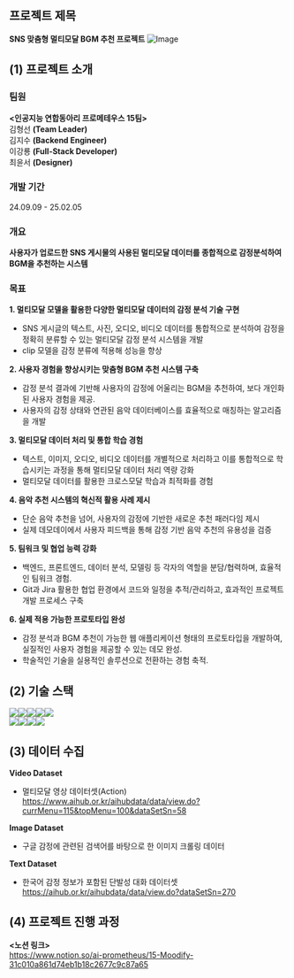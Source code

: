 ## 프로젝트 제목
**SNS 맞춤형 멀티모달  BGM 추천 프로젝트**
![Image](https://github.com/user-attachments/assets/b6b855fa-0d8a-4c8f-a533-ace973f8e726)


## (1) 프로젝트 소개
### 팀원 
**<인공지능 연합동아리 프로메테우스 15팀>**   
김형선 **(Team Leader)**   
김지수 **(Backend Engineer)**   
이강룡 **(Full-Stack Developer)**   
최윤서 **(Designer)**   

### 개발 기간
24.09.09 - 25.02.05
### 개요
**사용자가 업로드한 SNS 게시물의 사용된 멀티모달 데이터를 종합적으로 감정분석하여 BGM을 추천하는 시스템**
### 목표
**1. 멀티모달 모델을 활용한 다양한 멀티모달 데이터의 감정 분석 기술 구현**
- SNS 게시글의 텍스트, 사진, 오디오, 비디오 데이터를 통합적으로 분석하여 감정을 정확히 분류할 수 있는 멀티모달 감정 분석 시스템을 개발 
- clip 모델을 감정 분류에 적용해 성능을 향상
  
**2. 사용자 경험을 향상시키는 맞춤형 BGM 추천 시스템 구축**
- 감정 분석 결과에 기반해 사용자의 감정에 어울리는 BGM을 추천하여, 보다 개인화된 사용자 경험을 제공.
- 사용자의 감정 상태와 연관된 음악 데이터베이스를 효율적으로 매칭하는 알고리즘을 개발

**3. 멀티모달 데이터 처리 및 통합 학습 경험**

- 텍스트, 이미지, 오디오, 비디오 데이터를 개별적으로 처리하고 이를 통합적으로 학습시키는 과정을 통해 멀티모달 데이터 처리 역량 강화
- 멀티모달 데이터를 활용한 크로스모달 학습과 최적화를 경험

**4. 음악 추천 시스템의 혁신적 활용 사례 제시**
- 단순 음악 추천을 넘어, 사용자의 감정에 기반한 새로운 추천 패러다임 제시
- 실제 데모데이에서 사용자 피드백을 통해 감정 기반 음악 추천의 유용성을  검증

**5. 팀워크 및 협업 능력 강화**

- 백엔드, 프론트엔드, 데이터 분석, 모델링 등 각자의 역할을 분담/협력하며, 효율적인 팀워크 경험.
- Git과 Jira 활용한 협업 환경에서 코드와 일정을  추적/관리하고, 효과적인 프로젝트 개발 프로세스 구축
 
**6. 실제 적용 가능한 프로토타입 완성**
- 감정 분석과 BGM 추천이 가능한 웹 애플리케이션 형태의 프로토타입을 개발하여, 실질적인 사용자 경험을 제공할 수 있는 데모 완성.
- 학술적인 기술을 실용적인 솔루션으로 전환하는 경험 축적.
## (2) 기술 스택
<img src="https://img.shields.io/badge/python-3776AB?style=for-the-badge&logo=python&logoColor=white"><img src="https://img.shields.io/badge/jupyter-F37626?style=for-the-badge&logo=jupyter&logoColor=white"><img src="https://img.shields.io/badge/css-663399?style=for-the-badge&logo=css&logoColor=white"><img src="https://img.shields.io/badge/mysql-4479A1?style=for-the-badge&logo=mysql&logoColor=white"><img src="https://img.shields.io/badge/flask-000000?style=for-the-badge&logo=flask&logoColor=white">   
<img src="https://img.shields.io/badge/react-61DAFB?style=for-the-badge&logo=react&logoColor=white"><img src="https://img.shields.io/badge/hugging face-FFD21E?style=for-the-badge&logo=hugging face&logoColor=white"><img src="https://img.shields.io/badge/github-181717?style=for-the-badge&logo=github&logoColor=white"><img src="https://img.shields.io/badge/jira-0052CC?style=for-the-badge&logo=jira&logoColor=white">
## (3) 데이터 수집
**Video Dataset**   
- 멀티모달 영상 데이터셋(Action)       
https://www.aihub.or.kr/aihubdata/data/view.do?currMenu=115&topMenu=100&dataSetSn=58   

**Image Dataset**      
- 구글 감정에 관련된 검색어를 바탕으로 한 이미지 크롤링 데이터            

**Text Dataset**   
- 한국어 감정 정보가 포함된 단발성 대화 데이터셋            
https://aihub.or.kr/aihubdata/data/view.do?dataSetSn=270

## (4) 프로젝트 진행 과정
**<노션 링크>**  
https://www.notion.so/ai-prometheus/15-Moodify-31c010a861d74eb1b18c2677c9c87a65




